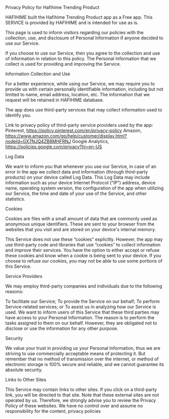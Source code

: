Privacy Policy for Hafihime Trending Product

HAFIHIME built the Hafihime Trending Product app as a Free app. This SERVICE is provided by HAFIHIME and is intended for use as is.

This page is used to inform visitors regarding our policies with the collection, use, and disclosure of Personal Information if anyone decided to use our Service.

If you choose to use our Service, then you agree to the collection and use of information in relation to this policy. The Personal Information that we collect is used for providing and improving the Service.

Information Collection and Use

For a better experience, while using our Service, we may require you to provide us with certain personally identifiable information, including but not limited to name, email address, location, etc. The information that we request will be retained in HAFIHIME database.

The app does use third-party services that may collect information used to identify you.

Link to privacy policy of third-party service providers used by the app:
Pinterest, https://policy.pinterest.com/en/privacy-policy
Amazon, https://www.amazon.com/gp/help/customer/display.html?nodeId=GX7NJQ4ZB8MHFRNJ
Google Analytics, https://policies.google.com/privacy?hl=en-US


Log Data

We want to inform you that whenever you use our Service, in case of an error in the app we collect data and information (through third-party products) on your device called Log Data. This Log Data may include information such as your device Internet Protocol (“IP”) address, device name, operating system version, the configuration of the app when utilizing our Service, the time and date of your use of the Service, and other statistics.

Cookies

Cookies are files with a small amount of data that are commonly used as anonymous unique identifiers. These are sent to your browser from the websites that you visit and are stored on your device's internal memory.

This Service does not use these “cookies” explicitly. However, the app may use third-party code and libraries that use “cookies” to collect information and improve their services. You have the option to either accept or refuse these cookies and know when a cookie is being sent to your device. If you choose to refuse our cookies, you may not be able to use some portions of this Service.

Service Providers

We may employ third-party companies and individuals due to the following reasons:

To facilitate our Service;
To provide the Service on our behalf;
To perform Service-related services; or
To assist us in analyzing how our Service is used.
We want to inform users of this Service that these third parties may have access to your Personal Information. The reason is to perform the tasks assigned to them on our behalf. However, they are obligated not to disclose or use the information for any other purpose.

Security

We value your trust in providing us your Personal Information, thus we are striving to use commercially acceptable means of protecting it. But remember that no method of transmission over the internet, or method of electronic storage is 100% secure and reliable, and we cannot guarantee its absolute security.

Links to Other Sites

This Service may contain links to other sites. If you click on a third-party link, you will be directed to that site. Note that these external sites are not operated by us. Therefore, we strongly advise you to review the Privacy Policy of these websites. We have no control over and assume no responsibility for the content, privacy policies
